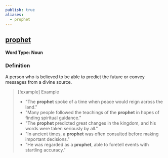 ```yaml
---
publish: true
aliases:
  - prophet
---
```


## [prophet](https://dictionary.cambridge.org/dictionary/english/prophet)

#### Word Type: Noun

### Definition
A person who is believed to be able to predict the future or convey messages from a divine source.

> [!example] Example
> 
> - "The **prophet** spoke of a time when peace would reign across the land."
> - "Many people followed the teachings of the **prophet** in hopes of finding spiritual guidance."
> - "The **prophet** predicted great changes in the kingdom, and his words were taken seriously by all."
> - "In ancient times, a **prophet** was often consulted before making important decisions."
> - "He was regarded as a **prophet**, able to foretell events with startling accuracy." 

